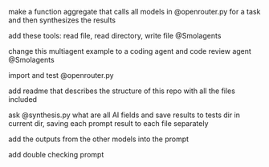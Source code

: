 make a function aggregate that calls all models in @openrouter.py for a task and then synthesizes the results

add these tools: read file, read directory, write file @Smolagents

change this multiagent example to a coding agent and code review agent @Smolagents

import and test @openrouter.py

add readme that describes the structure of this repo with all the files included

ask @synthesis.py what are all AI fields and save results to tests dir in current dir, saving each prompt result to each file separately

add the outputs from the other models into the prompt

add double checking prompt 